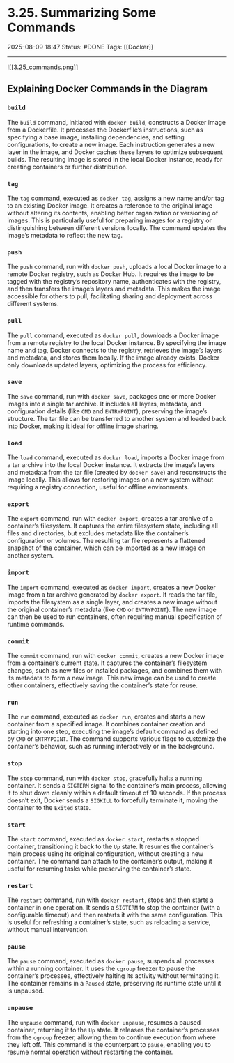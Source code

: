 # 3.25. Summarizing Some Commands

2025-08-09 18:47
Status: #DONE 
Tags: [[Docker]]

---
![[3.25_commands.png]]

## Explaining Docker Commands in the Diagram

### `build`

The `build` command, initiated with `docker build`, constructs a Docker image from a Dockerfile. It processes the Dockerfile’s instructions, such as specifying a base image, installing dependencies, and setting configurations, to create a new image. Each instruction generates a new layer in the image, and Docker caches these layers to optimize subsequent builds. The resulting image is stored in the local Docker instance, ready for creating containers or further distribution.

### `tag`

The `tag` command, executed as `docker tag`, assigns a new name and/or tag to an existing Docker image. It creates a reference to the original image without altering its contents, enabling better organization or versioning of images. This is particularly useful for preparing images for a registry or distinguishing between different versions locally. The command updates the image’s metadata to reflect the new tag.

### `push`

The `push` command, run with `docker push`, uploads a local Docker image to a remote Docker registry, such as Docker Hub. It requires the image to be tagged with the registry’s repository name, authenticates with the registry, and then transfers the image’s layers and metadata. This makes the image accessible for others to pull, facilitating sharing and deployment across different systems.

### `pull`

The `pull` command, executed as `docker pull`, downloads a Docker image from a remote registry to the local Docker instance. By specifying the image name and tag, Docker connects to the registry, retrieves the image’s layers and metadata, and stores them locally. If the image already exists, Docker only downloads updated layers, optimizing the process for efficiency.

### `save`

The `save` command, run with `docker save`, packages one or more Docker images into a single tar archive. It includes all layers, metadata, and configuration details (like `CMD` and `ENTRYPOINT`), preserving the image’s structure. The tar file can be transferred to another system and loaded back into Docker, making it ideal for offline image sharing.

### `load`

The `load` command, executed as `docker load`, imports a Docker image from a tar archive into the local Docker instance. It extracts the image’s layers and metadata from the tar file (created by `docker save`) and reconstructs the image locally. This allows for restoring images on a new system without requiring a registry connection, useful for offline environments.

### `export`

The `export` command, run with `docker export`, creates a tar archive of a container’s filesystem. It captures the entire filesystem state, including all files and directories, but excludes metadata like the container’s configuration or volumes. The resulting tar file represents a flattened snapshot of the container, which can be imported as a new image on another system.

### `import`

The `import` command, executed as `docker import`, creates a new Docker image from a tar archive generated by `docker export`. It reads the tar file, imports the filesystem as a single layer, and creates a new image without the original container’s metadata (like `CMD` or `ENTRYPOINT`). The new image can then be used to run containers, often requiring manual specification of runtime commands.

### `commit`

The `commit` command, run with `docker commit`, creates a new Docker image from a container’s current state. It captures the container’s filesystem changes, such as new files or installed packages, and combines them with its metadata to form a new image. This new image can be used to create other containers, effectively saving the container’s state for reuse.

### `run`

The `run` command, executed as `docker run`, creates and starts a new container from a specified image. It combines container creation and starting into one step, executing the image’s default command as defined by `CMD` or `ENTRYPOINT`. The command supports various flags to customize the container’s behavior, such as running interactively or in the background.

### `stop`

The `stop` command, run with `docker stop`, gracefully halts a running container. It sends a `SIGTERM` signal to the container’s main process, allowing it to shut down cleanly within a default timeout of 10 seconds. If the process doesn’t exit, Docker sends a `SIGKILL` to forcefully terminate it, moving the container to the `Exited` state.

### `start`

The `start` command, executed as `docker start`, restarts a stopped container, transitioning it back to the `Up` state. It resumes the container’s main process using its original configuration, without creating a new container. The command can attach to the container’s output, making it useful for resuming tasks while preserving the container’s state.

### `restart`

The `restart` command, run with `docker restart`, stops and then starts a container in one operation. It sends a `SIGTERM` to stop the container (with a configurable timeout) and then restarts it with the same configuration. This is useful for refreshing a container’s state, such as reloading a service, without manual intervention.

### `pause`

The `pause` command, executed as `docker pause`, suspends all processes within a running container. It uses the `cgroup` freezer to pause the container’s processes, effectively halting its activity without terminating it. The container remains in a `Paused` state, preserving its runtime state until it is unpaused.

### `unpause`

The `unpause` command, run with `docker unpause`, resumes a paused container, returning it to the `Up` state. It releases the container’s processes from the `cgroup` freezer, allowing them to continue execution from where they left off. This command is the counterpart to `pause`, enabling you to resume normal operation without restarting the container.